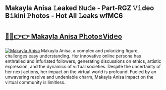 ## Makayla Anisa 𝙻eaked 𝙽u𝚍e - Part-RGZ 𝚅𝚒deo B𝚒kini 𝙿hotos - Hot All 𝙻eaks wfMC6

# <h2><a href="http://ld2j00w.urlbe.top/?page=Makayla+Anisa">🔗🔗👉👉 Makayla Anisa P𝚑oto𝚜Vid𝚎o</a></h2>

[![Makayla Anisa](https://i.imgur.com/eBuTRDB.gif)](http://ld2j00w.urlbe.top/?page=Makayla+Anisa)
Makayla Anisa, a complex and polarizing figure, challenges easy understanding. Her innovative online persona has enthralled and infuriated followers, generating discussions on ethics, artistic expression, and the dynamics of virtual societies. Despite the uncertainty of her next actions, her impact on the virtual world is profound. Fueled by an unwavering resolve and undeniable charm, Makayla Anisa impact on the virtual community is limitless.
